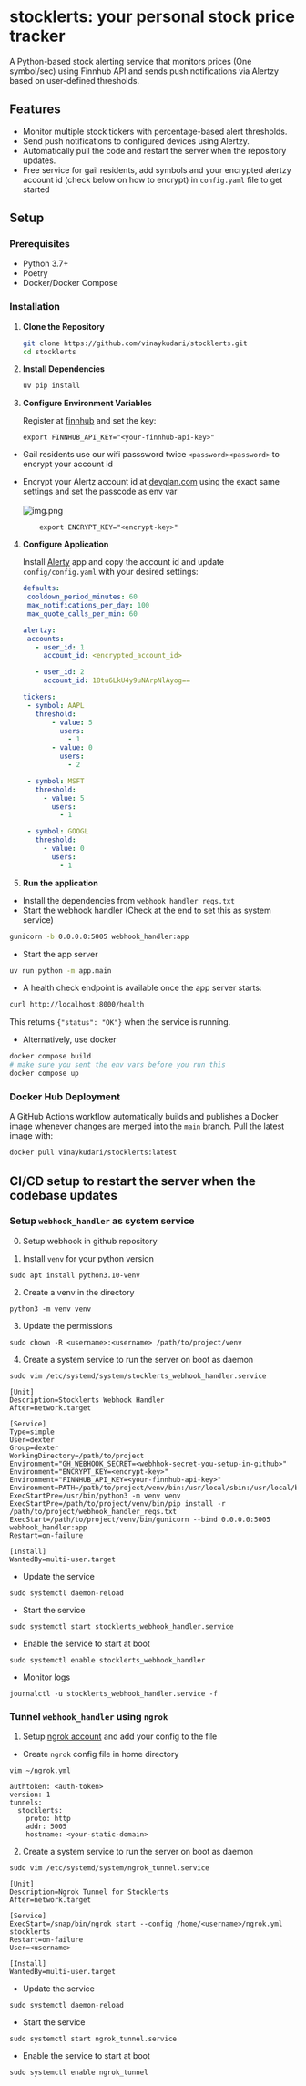 # stocklerts: your personal stock price tracker

A Python-based stock alerting service that monitors prices (One symbol/sec) using Finnhub API and sends push notifications via Alertzy based on user-defined thresholds.

## Features

- Monitor multiple stock tickers with percentage-based alert thresholds.
- Send push notifications to configured devices using Alertzy.
- Automatically pull the code and restart the server when the repository updates.
- Free service for gail residents, add symbols and your encrypted alertzy account id (check below on how to encrypt) in `config.yaml` file to get started 

## Setup

### Prerequisites

- Python 3.7+
- Poetry
- Docker/Docker Compose

### Installation

1. **Clone the Repository**

    ```bash
    git clone https://github.com/vinaykudari/stocklerts.git
    cd stocklerts
    ```

2. **Install Dependencies**

    ```bash
    uv pip install
    ```

3. **Configure Environment Variables**

    Register at [finnhub](https://finnhub.io) and set the key:

    ```dotenv
    export FINNHUB_API_KEY="<your-finnhub-api-key>"
    ```
- Gail residents use our wifi passsword twice `<password><password>` to encrypt your account id
- Encrypt your Alertz account id at [devglan.com](https://www.devglan.com/online-tools/aes-encryption-decryption) using the exact same settings and set the passcode as env var
<br><br>
![img.png](resources/img.png)
      
  ```dotenv
      export ENCRYPT_KEY="<encrypt-key>"
  ```
   
4. **Configure Application**

    Install [Alerty](http://alertzy.app/) app and copy the account id
    and update `config/config.yaml` with your desired settings:
   
    ```yaml
    defaults:
     cooldown_period_minutes: 60
     max_notifications_per_day: 100
     max_quote_calls_per_min: 60
   
   alertzy:
     accounts:
       - user_id: 1
         account_id: <encrypted_account_id>
   
       - user_id: 2
         account_id: 18tu6LkU4y9uNArpNlAyog==
   
   tickers:
     - symbol: AAPL
       threshold:
           - value: 5
             users:
               - 1
           - value: 0
             users:
               - 2
   
     - symbol: MSFT
       threshold:
         - value: 5
           users:
             - 1
   
     - symbol: GOOGL
       threshold:
         - value: 0
           users:
             - 1
   
    ```

5. **Run the application**

- Install the dependencies from `webhook_handler_reqs.txt`
- Start the webhook handler (Check at the end to set this as system service)
```bash
gunicorn -b 0.0.0.0:5005 webhook_handler:app
 ```
- Start the app server
```bash
uv run python -m app.main
```
- A health check endpoint is available once the app server starts:
```bash
curl http://localhost:8000/health
```
This returns `{"status": "OK"}` when the service is running.

- Alternatively, use docker
 ```bash
 docker compose build 
 # make sure you sent the env vars before you run this
docker compose up
```

### Docker Hub Deployment

A GitHub Actions workflow automatically builds and publishes a Docker image
whenever changes are merged into the `main` branch. Pull the latest image with:

```bash
docker pull vinaykudari/stocklerts:latest
```

## CI/CD setup to restart the server when the codebase updates

### **Setup `webhook_handler` as system service**

0. Setup webhook in github repository

1. Install `venv` for your python version
```commandline
sudo apt install python3.10-venv
```
2. Create a venv in the directory
```commandline
python3 -m venv venv
```
3. Update the permissions
```commandline
sudo chown -R <username>:<username> /path/to/project/venv
```

4. Create a system service to run the server on boot as daemon

```
sudo vim /etc/systemd/system/stocklerts_webhook_handler.service
```

```commandline
[Unit]
Description=Stocklerts Webhook Handler
After=network.target

[Service]
Type=simple
User=dexter
Group=dexter
WorkingDirectory=/path/to/project
Environment="GH_WEBHOOK_SECRET=<webhhok-secret-you-setup-in-github>"
Environment="ENCRYPT_KEY=<encrypt-key>"
Environment="FINNHUB_API_KEY=<your-finnhub-api-key>"
Environment=PATH=/path/to/project/venv/bin:/usr/local/sbin:/usr/local/bin:/usr/sbin:/usr/bin:/sbin:/bin
ExecStartPre=/usr/bin/python3 -m venv venv
ExecStartPre=/path/to/project/venv/bin/pip install -r /path/to/project/webhook_handler_reqs.txt
ExecStart=/path/to/project/venv/bin/gunicorn --bind 0.0.0.0:5005 webhook_handler:app
Restart=on-failure

[Install]
WantedBy=multi-user.target
```
- Update the service
```commandline
sudo systemctl daemon-reload
```

- Start the service
```commandline
sudo systemctl start stocklerts_webhook_handler.service
```

- Enable the service to start at boot
```commandline
sudo systemctl enable stocklerts_webhook_handler
```

- Monitor logs
```commandline
journalctl -u stocklerts_webhook_handler.service -f
```

### **Tunnel `webhook_handler` using `ngrok`**

1. Setup [ngrok account](https://dashboard.ngrok.com/get-started/your-authtoken) and add your config to the file
- Create `ngrok` config file in home directory
```commandline
vim ~/ngrok.yml
```
```commandline
authtoken: <auth-token>
version: 1
tunnels:
  stocklerts:
    proto: http
    addr: 5005
    hostname: <your-static-domain>
```

2. Create a system service to run the server on boot as daemon
```
sudo vim /etc/systemd/system/ngrok_tunnel.service
```
```commandline
[Unit]
Description=Ngrok Tunnel for Stocklerts
After=network.target

[Service]
ExecStart=/snap/bin/ngrok start --config /home/<username>/ngrok.yml stocklerts
Restart=on-failure
User=<username>

[Install]
WantedBy=multi-user.target
```

- Update the service
```commandline
sudo systemctl daemon-reload
```

- Start the service
```commandline
sudo systemctl start ngrok_tunnel.service
```

- Enable the service to start at boot
```commandline
sudo systemctl enable ngrok_tunnel
```
